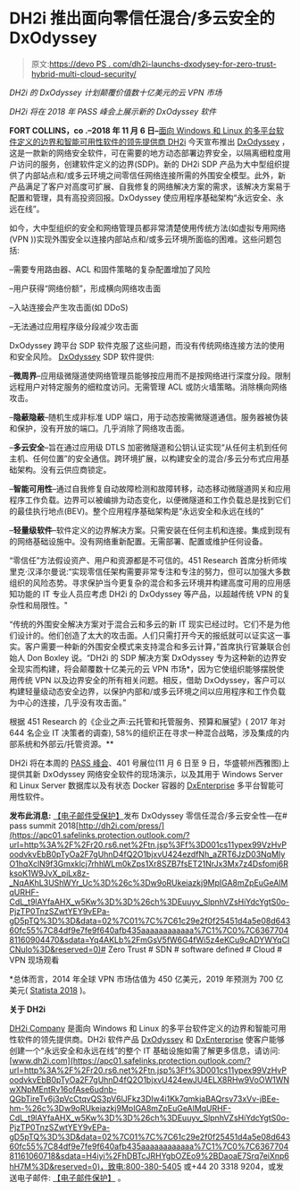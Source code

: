 # DH2i 推出面向零信任混合/多云安全的 DxOdyssey

> 原文:[https://devo PS . com/dh2i-launchs-dxodysey-for-zero-trust-hybrid-multi-cloud-security/](https://devops.com/dh2i-launches-dxodyssey-for-zero-trust-hybrid-multi-cloud-security/)

*DH2i 的 DxOdyssey 计划颠覆价值数十亿美元的云 VPN 市场*

*DH2i 将在 2018 年 PASS 峰会上展示新的 DxOdyssey 软件*

**FORT COLLINS，co .–2018 年 11 月 6 日–**[面向 Windows 和 Linux 的多平台软件定义的边界和智能可用性软件的领先提供商 DH2i](https://apc01.safelinks.protection.outlook.com/?url=http%3A%2F%2Fr20.rs6.net%2Ftn.jsp%3Ff%3D001cs11ypex99VzHvPoodvkvEbB0pTyOa2F7gUhnD4fQ2O1bjxvU424eyJ7hqFoBkAHvcVhv71zp-CHvwZ1Fo2JTdtsovwJxHf1GKmKkiGuxzLQRr7i6DZE3XQUT6-7Nt0JU38eJh5JovewNdRlh52xHGdtrVaB6dQpbuj69EUUAAk%3D%26c%3Dw9oRUkeiazkj9MpIGA8mZpEuGeAlMqURHF-CdL_t9lAYfaAHX_w5Kw%3D%3D%26ch%3DEuuyv_SlpnhVZsHiYdcYgtS0o-PjzTP0TnzSZwtYEY9vEPa-gD5pTQ%3D%3D&data=02%7C01%7C%7C61c29e2f0f25451d4a5e08d64360fc55%7C84df9e7fe9f640afb435aaaaaaaaaaaa%7C1%7C0%7C636770481160904470&sdata=2LJArl3wqlMwupTAZ4hscHIJNYJeCUu1aiISV139%2BHM%3D&reserved=0) 今天宣布推出 [DxOdyssey](https://apc01.safelinks.protection.outlook.com/?url=http%3A%2F%2Fr20.rs6.net%2Ftn.jsp%3Ff%3D001cs11ypex99VzHvPoodvkvEbB0pTyOa2F7gUhnD4fQ2O1bjxvU424e6-5Jhsbx0lmeZ1tzD-wD2Mqs9rjgYiENQhq1NpDZKtOnJjomBxrZCJRz51fdQOtzMmWpVgQax19kk9hJbclhEzJiOuXTq70gqRtzPjTHNE0B19yoWxKk2E%3D%26c%3Dw9oRUkeiazkj9MpIGA8mZpEuGeAlMqURHF-CdL_t9lAYfaAHX_w5Kw%3D%3D%26ch%3DEuuyv_SlpnhVZsHiYdcYgtS0o-PjzTP0TnzSZwtYEY9vEPa-gD5pTQ%3D%3D&data=02%7C01%7C%7C61c29e2f0f25451d4a5e08d64360fc55%7C84df9e7fe9f640afb435aaaaaaaaaaaa%7C1%7C0%7C636770481160904470&sdata=SDq5jHK1Yjjx2YlEldVSqOHWb3nGvceTfeAaGMN8ens%3D&reserved=0) ，这是一款新的网络安全软件，可在需要的地方动态部署边界安全，以隔离细粒度用户访问的服务，创建软件定义的边界(SDP)。新的 DH2i SDP 产品为大中型组织提供了内部站点和/或多云环境之间零信任网络连接所需的外围安全模型。此外，新产品满足了客户对高度可扩展、自我修复的网络解决方案的需求，该解决方案易于配置和管理，具有高投资回报。DxOdyssey 使应用程序基础架构“永远安全、永远在线”。

如今，大中型组织的安全和网络管理员都非常清楚使用传统方法(如虚拟专用网络(VPN ))实现外围安全以连接内部站点和/或多云环境所面临的困难。这些问题包括:

–需要专用路由器、ACL 和固件策略的复杂配置增加了风险

–用户获得“网络份额”，形成横向网络攻击面

–入站连接会产生攻击面(如 DDoS)

–无法通过应用程序级分段减少攻击面

DxOdyssey 跨平台 SDP 软件克服了这些问题，而没有传统网络连接方法的使用和安全风险。 [DxOdyssey](https://apc01.safelinks.protection.outlook.com/?url=http%3A%2F%2Fr20.rs6.net%2Ftn.jsp%3Ff%3D001cs11ypex99VzHvPoodvkvEbB0pTyOa2F7gUhnD4fQ2O1bjxvU424e6-5Jhsbx0lmeZ1tzD-wD2Mqs9rjgYiENQhq1NpDZKtOnJjomBxrZCJRz51fdQOtzMmWpVgQax19kk9hJbclhEzJiOuXTq70gqRtzPjTHNE0B19yoWxKk2E%3D%26c%3Dw9oRUkeiazkj9MpIGA8mZpEuGeAlMqURHF-CdL_t9lAYfaAHX_w5Kw%3D%3D%26ch%3DEuuyv_SlpnhVZsHiYdcYgtS0o-PjzTP0TnzSZwtYEY9vEPa-gD5pTQ%3D%3D&data=02%7C01%7C%7C61c29e2f0f25451d4a5e08d64360fc55%7C84df9e7fe9f640afb435aaaaaaaaaaaa%7C1%7C0%7C636770481160904470&sdata=SDq5jHK1Yjjx2YlEldVSqOHWb3nGvceTfeAaGMN8ens%3D&reserved=0) SDP 软件提供:

–**微周界**–应用级微隧道使网络管理员能够按应用而不是按网络进行深度分段。限制远程用户对特定服务的细粒度访问。无需管理 ACL 或防火墙策略。消除横向网络攻击。

–**隐蔽隐蔽**–随机生成非标准 UDP 端口，用于动态按需微隧道通信。服务器被伪装和保护，没有开放的端口。几乎消除了网络攻击面。

–**多云安全**–旨在通过应用级 DTLS 加密微隧道和公钥认证实现“从任何主机到任何主机、任何位置”的安全通信。跨环境扩展，以构建安全的混合/多云分布式应用基础架构。没有云供应商锁定。

–**智能可用性**–通过自我修复自动故障检测和故障转移，动态移动微隧道网关和应用程序工作负载。边界可以被编排为动态变化，以便微隧道和工作负载总是找到它们的最佳执行地点(BEV)。整个应用程序基础架构是“永远安全和永远在线的”

–**轻量级软件**–软件定义的边界解决方案。只需安装在任何主机和连接。集成到现有的网络基础设施中。没有网络重新配置。无需部署、配置或维护任何设备。

“零信任”方法假设资产、用户和资源都是不可信的。451 Research 首席分析师埃里克·汉泽尔曼说:“实现零信任架构需要非常专注和专注的努力，但可以加强大多数组织的风险态势。寻求保护当今更复杂的混合和多云环境并构建高度可用的应用感知功能的 IT 专业人员应考虑 DH2i 的 DxOdyssey 等产品，以超越传统 VPN 的复杂性和局限性。"

“传统的外围安全解决方案对于混合云和多云的新 IT 现实已经过时。它们不是为他们设计的。他们创造了太大的攻击面。人们只需打开今天的报纸就可以证实这一事实。客户需要一种新的外围安全模式来支持混合和多云计算，”首席执行官兼联合创始人 Don Boxley 说。“DH2i 的 SDP 解决方案 DxOdyssey 专为这种新的边界安全现实而构建，将会颠覆数十亿美元的云 VPN 市场*，因为它使组织能够摆脱使用传统 VPN 以及边界安全的所有相关问题。相反，借助 DxOdyssey，客户可以构建轻量级动态安全边界，以保护内部和/或多云环境之间以应用程序和工作负载为中心的连接，几乎没有攻击面。”

根据 451 Research 的《企业之声:云托管和托管服务、预算和展望》( 2017 年对 644 名企业 IT 决策者的调查), 58%的组织正在寻求一种混合战略，涉及集成的内部系统和外部云/托管资源。**

DH2i 将在本周的 [PASS 峰会](https://apc01.safelinks.protection.outlook.com/?url=http%3A%2F%2Fr20.rs6.net%2Ftn.jsp%3Ff%3D001cs11ypex99VzHvPoodvkvEbB0pTyOa2F7gUhnD4fQ2O1bjxvU424e6-5Jhsbx0lm6GWklYv834bsxEzAfIKMJzJdZweeorJ9vp_g8KXInG7BylLUNju90XhUyB3tWV_NRPLwGUDp7SWSqjLfzeBkoXb5lLJXa7fefPB-Acg6wCv2_AjW1BiqwbMhxFCZPoZG65YjedKQP_Y%3D%26c%3Dw9oRUkeiazkj9MpIGA8mZpEuGeAlMqURHF-CdL_t9lAYfaAHX_w5Kw%3D%3D%26ch%3DEuuyv_SlpnhVZsHiYdcYgtS0o-PjzTP0TnzSZwtYEY9vEPa-gD5pTQ%3D%3D&data=02%7C01%7C%7C61c29e2f0f25451d4a5e08d64360fc55%7C84df9e7fe9f640afb435aaaaaaaaaaaa%7C1%7C0%7C636770481160904470&sdata=K8EbMzaOmLPz2%2FNYujWe1E%2FHTZCNuq1f%2B7aKdhkLH9E%3D&reserved=0)、401 号展位(11 月 6 日至 9 日，华盛顿州西雅图)上提供其新 DxOdyssey 网络安全软件的现场演示，以及其用于 Windows Server 和 Linux Server 数据库以及有状态 Docker 容器的 [DxEnterprise](https://apc01.safelinks.protection.outlook.com/?url=http%3A%2F%2Fr20.rs6.net%2Ftn.jsp%3Ff%3D001cs11ypex99VzHvPoodvkvEbB0pTyOa2F7gUhnD4fQ2O1bjxvU424ew2MSkYchPNQQfda4NzQ04LzEH0XTxT7dJjuaRy6BsrxvzCW1seMGv5J8Yh-RfDLlF1WWBGljTfvhQJHFQtiTWEAk7oBLh4UUAVu3K_06XmSZBL6GehQbs2G_n_zifoOOg%3D%3D%26c%3Dw9oRUkeiazkj9MpIGA8mZpEuGeAlMqURHF-CdL_t9lAYfaAHX_w5Kw%3D%3D%26ch%3DEuuyv_SlpnhVZsHiYdcYgtS0o-PjzTP0TnzSZwtYEY9vEPa-gD5pTQ%3D%3D&data=02%7C01%7C%7C61c29e2f0f25451d4a5e08d64360fc55%7C84df9e7fe9f640afb435aaaaaaaaaaaa%7C1%7C0%7C636770481160904470&sdata=QVuRmfgHJi6mCp2Y7%2BKptBLJ%2Fzb264uCgX50HINcrOs%3D&reserved=0) 多平台智能可用性软件。

**发布此消息:** [【电子邮件受保护】](/cdn-cgi/l/email-protection)发布 DxOdyssey 零信任混合/多云安全性—在# pass summit 2018[http://dh2i.com/press/](https://apc01.safelinks.protection.outlook.com/?url=http%3A%2F%2Fr20.rs6.net%2Ftn.jsp%3Ff%3D001cs11ypex99VzHvPoodvkvEbB0pTyOa2F7gUhnD4fQ2O1bjxvU424ezdfNh_aZRT6JzD03NqMIyO1hqXclN9f3Gmxklcj7rhhWLm0kZps1Xr8SZB7fsET21NrJx3Mx7z4Dsfomj6RksoK1W9JvX_piLx8z-_NqAKhL3UShWYr_Uc%3D%26c%3Dw9oRUkeiazkj9MpIGA8mZpEuGeAlMqURHF-CdL_t9lAYfaAHX_w5Kw%3D%3D%26ch%3DEuuyv_SlpnhVZsHiYdcYgtS0o-PjzTP0TnzSZwtYEY9vEPa-gD5pTQ%3D%3D&data=02%7C01%7C%7C61c29e2f0f25451d4a5e08d64360fc55%7C84df9e7fe9f640afb435aaaaaaaaaaaa%7C1%7C0%7C636770481160904470&sdata=Yq4AKLb%2FmGsV5fW6G4fWi5z4eKCu9cADYWYqCICNulo%3D&reserved=0)# Zero Trust # SDN # software defined # Cloud # VPN 现场观看

*总体而言，2014 年全球 VPN 市场估值为 450 亿美元，2019 年预测为 700 亿美元( [Statista 2018](https://apc01.safelinks.protection.outlook.com/?url=http%3A%2F%2Fr20.rs6.net%2Ftn.jsp%3Ff%3D001cs11ypex99VzHvPoodvkvEbB0pTyOa2F7gUhnD4fQ2O1bjxvU424e6-5Jhsbx0lmhNbaudXohBwr43Xov6aK_BtexB_7zTtCi15Fm6NBdn_xHdFqoMZMnnzer2szSHGpvRGIo_hGC6FvRd64HRkgH-sEc6ydu-AiKd6V-jk_s-NdwCppBrbRcN1gY8rKJlbVMX4qBkP4NUwSXM6Vw5SNmXQzP5QeSVNBDbcGdzrOjtb5rC7MKgE9ejP7ox8ch8CJWIlkv0lwrtDwQuZkuxYudA%3D%3D%26c%3Dw9oRUkeiazkj9MpIGA8mZpEuGeAlMqURHF-CdL_t9lAYfaAHX_w5Kw%3D%3D%26ch%3DEuuyv_SlpnhVZsHiYdcYgtS0o-PjzTP0TnzSZwtYEY9vEPa-gD5pTQ%3D%3D&data=02%7C01%7C%7C61c29e2f0f25451d4a5e08d64360fc55%7C84df9e7fe9f640afb435aaaaaaaaaaaa%7C1%7C0%7C636770481160904470&sdata=mtV8fePtrJEug5igb9pAu6tGgEqHzrR73b2ulcPWiW8%3D&reserved=0) )。

**关于 DH2i**

[DH2i Company](https://apc01.safelinks.protection.outlook.com/?url=http%3A%2F%2Fr20.rs6.net%2Ftn.jsp%3Ff%3D001cs11ypex99VzHvPoodvkvEbB0pTyOa2F7gUhnD4fQ2O1bjxvU424e00-Q228kMil1j1tnj_47UkC3D3w7bJzNLUwBUC1eqWZoyn9lIBYWaqKt7gDJOjIUYJpJFedRwWlvO8s2yKaoJnWNsWeUQzfHHpnnHoCfgMM%26c%3Dw9oRUkeiazkj9MpIGA8mZpEuGeAlMqURHF-CdL_t9lAYfaAHX_w5Kw%3D%3D%26ch%3DEuuyv_SlpnhVZsHiYdcYgtS0o-PjzTP0TnzSZwtYEY9vEPa-gD5pTQ%3D%3D&data=02%7C01%7C%7C61c29e2f0f25451d4a5e08d64360fc55%7C84df9e7fe9f640afb435aaaaaaaaaaaa%7C1%7C0%7C636770481160904470&sdata=emhjr7PeDtJ1xAxX3yqlQHV%2BnByZif2uClm38nw%2FSNA%3D&reserved=0) 是面向 Windows 和 Linux 的多平台软件定义的边界和智能可用性软件的领先提供商。DH2i 软件产品 [DxOdyssey](https://apc01.safelinks.protection.outlook.com/?url=http%3A%2F%2Fr20.rs6.net%2Ftn.jsp%3Ff%3D001cs11ypex99VzHvPoodvkvEbB0pTyOa2F7gUhnD4fQ2O1bjxvU424e6-5Jhsbx0lmeZ1tzD-wD2Mqs9rjgYiENQhq1NpDZKtOnJjomBxrZCJRz51fdQOtzMmWpVgQax19kk9hJbclhEzJiOuXTq70gqRtzPjTHNE0B19yoWxKk2E%3D%26c%3Dw9oRUkeiazkj9MpIGA8mZpEuGeAlMqURHF-CdL_t9lAYfaAHX_w5Kw%3D%3D%26ch%3DEuuyv_SlpnhVZsHiYdcYgtS0o-PjzTP0TnzSZwtYEY9vEPa-gD5pTQ%3D%3D&data=02%7C01%7C%7C61c29e2f0f25451d4a5e08d64360fc55%7C84df9e7fe9f640afb435aaaaaaaaaaaa%7C1%7C0%7C636770481161060718&sdata=Rldxp%2FwRfOIN8Q1MxH0jSmNNtQlEDaH0FI7zQHSKCfY%3D&reserved=0) 和 [DxEnterprise](https://apc01.safelinks.protection.outlook.com/?url=http%3A%2F%2Fr20.rs6.net%2Ftn.jsp%3Ff%3D001cs11ypex99VzHvPoodvkvEbB0pTyOa2F7gUhnD4fQ2O1bjxvU424ew2MSkYchPNQQfda4NzQ04LzEH0XTxT7dJjuaRy6BsrxvzCW1seMGv5J8Yh-RfDLlF1WWBGljTfvhQJHFQtiTWEAk7oBLh4UUAVu3K_06XmSZBL6GehQbs2G_n_zifoOOg%3D%3D%26c%3Dw9oRUkeiazkj9MpIGA8mZpEuGeAlMqURHF-CdL_t9lAYfaAHX_w5Kw%3D%3D%26ch%3DEuuyv_SlpnhVZsHiYdcYgtS0o-PjzTP0TnzSZwtYEY9vEPa-gD5pTQ%3D%3D&data=02%7C01%7C%7C61c29e2f0f25451d4a5e08d64360fc55%7C84df9e7fe9f640afb435aaaaaaaaaaaa%7C1%7C0%7C636770481161060718&sdata=IJGJ5GjPHzkIZ9eYnFh3M9xx7H12rXIpvyEqajQVtKM%3D&reserved=0) 使客户能够创建一个“永远安全和永远在线”的整个 IT 基础设施如需了解更多信息，请访问:[www.dh2i.com](https://apc01.safelinks.protection.outlook.com/?url=http%3A%2F%2Fr20.rs6.net%2Ftn.jsp%3Ff%3D001cs11ypex99VzHvPoodvkvEbB0pTyOa2F7gUhnD4fQ2O1bjxvU424ewJU4ELX8RHw9VoOW1WNwXNpMEntRv16ofAse6udnb-QGbTireTv6j3pVcCtqvQS3pV6lJFkz3DIw4i1Kk7qmkjaBAQrsv73xVv-jBEe-hm-%26c%3Dw9oRUkeiazkj9MpIGA8mZpEuGeAlMqURHF-CdL_t9lAYfaAHX_w5Kw%3D%3D%26ch%3DEuuyv_SlpnhVZsHiYdcYgtS0o-PjzTP0TnzSZwtYEY9vEPa-gD5pTQ%3D%3D&data=02%7C01%7C%7C61c29e2f0f25451d4a5e08d64360fc55%7C84df9e7fe9f640afb435aaaaaaaaaaaa%7C1%7C0%7C636770481161060718&sdata=H4iyi%2FhDBTcJRHYgbOZEo9%2BDaoaE7Srq7eiXnp6hH7M%3D&reserved=0)，致电:800-380-5405 或+44 20 3318 9204，或发送电子邮件: [【电子邮件保护】](/cdn-cgi/l/email-protection#e78e898188a7838fd58ec984888a) 。